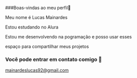 ###Boas-vindas ao meu perfil💙

Meu nome é Lucas Mainardes

Estou estudando no Alura

Estou me desenvolvendo na pogramação e posso usar esses

 espaço para compartilhar meus projetos
 
 ### Você pode entrar em contato comigo 📧
 
 mainardeslucas92@gmail.com

